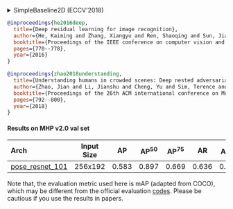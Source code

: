 <!-- [ALGORITHM] -->

<details>
<summary>SimpleBaseline2D (ECCV'2018)</summary>

```bibtex
@inproceedings{xiao2018simple,
  title={Simple baselines for human pose estimation and tracking},
  author={Xiao, Bin and Wu, Haiping and Wei, Yichen},
  booktitle={Proceedings of the European conference on computer vision (ECCV)},
  pages={466--481},
  year={2018}
}
```

</details>

<!-- [BACKBONE] -->

```bibtex
@inproceedings{he2016deep,
  title={Deep residual learning for image recognition},
  author={He, Kaiming and Zhang, Xiangyu and Ren, Shaoqing and Sun, Jian},
  booktitle={Proceedings of the IEEE conference on computer vision and pattern recognition},
  pages={770--778},
  year={2016}
}
```

<!-- [DATASET] -->

```bibtex
@inproceedings{zhao2018understanding,
  title={Understanding humans in crowded scenes: Deep nested adversarial learning and a new benchmark for multi-human parsing},
  author={Zhao, Jian and Li, Jianshu and Cheng, Yu and Sim, Terence and Yan, Shuicheng and Feng, Jiashi},
  booktitle={Proceedings of the 26th ACM international conference on Multimedia},
  pages={792--800},
  year={2018}
}
```

#### Results on MHP v2.0 val set

| Arch  | Input Size | AP | AP<sup>50</sup> | AP<sup>75</sup> | AR | AR<sup>50</sup> | ckpt | log |
| :-------------- | :-----------: | :------: | :------: | :------: | :------: | :------: |:------: |:------: |
| [pose_resnet_101](/configs/body/2d_kpt_sview_rgb_img/topdown_heatmap/mhp/res50_mhp_256x192.py) | 256x192 | 0.583 | 0.897 | 0.669 | 0.636 | 0.918 | [ckpt](https://download.openmmlab.com/mmpose/top_down/resnet/res50_mhp_256x192-28c5b818_20201229.pth) | [log](https://download.openmmlab.com/mmpose/top_down/resnet/res50_mhp_256x192_20201229.log.json) |

Note that, the evaluation metric used here is mAP (adapted from COCO), which may be different from the official evaluation [codes](https://github.com/ZhaoJ9014/Multi-Human-Parsing/tree/master/Evaluation/Multi-Human-Pose).
Please be cautious if you use the results in papers.
